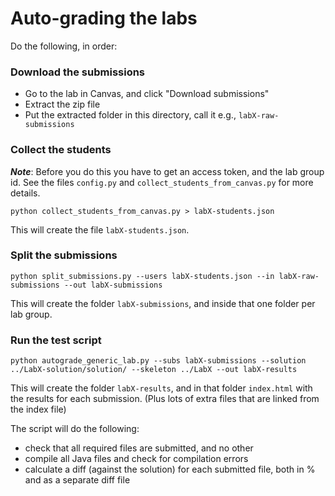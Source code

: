 
# Auto-grading the labs

Do the following, in order:

### Download the submissions

- Go to the lab in Canvas, and click "Download submissions"
- Extract the zip file
- Put the extracted folder in this directory, call it e.g., `labX-raw-submissions`

### Collect the students

***Note***: Before you do this you have to get an access token, and the lab group id.
See the files `config.py` and `collect_students_from_canvas.py` for more details.


```
python collect_students_from_canvas.py > labX-students.json
```

This will create the file `labX-students.json`.

### Split the submissions

```
python split_submissions.py --users labX-students.json --in labX-raw-submissions --out labX-submissions
```

This will create the folder `labX-submissions`, and inside that one folder per lab group.

### Run the test script

```
python autograde_generic_lab.py --subs labX-submissions --solution ../LabX-solution/solution/ --skeleton ../LabX --out labX-results
```

This will create the folder `labX-results`, and in that folder `index.html` with the results for each submission.
(Plus lots of extra files that are linked from the index file)

The script will do the following:

- check that all required files are submitted, and no other
- compile all Java files and check for compilation errors
- calculate a diff (against the solution) for each submitted file, both in % and as a separate diff file

